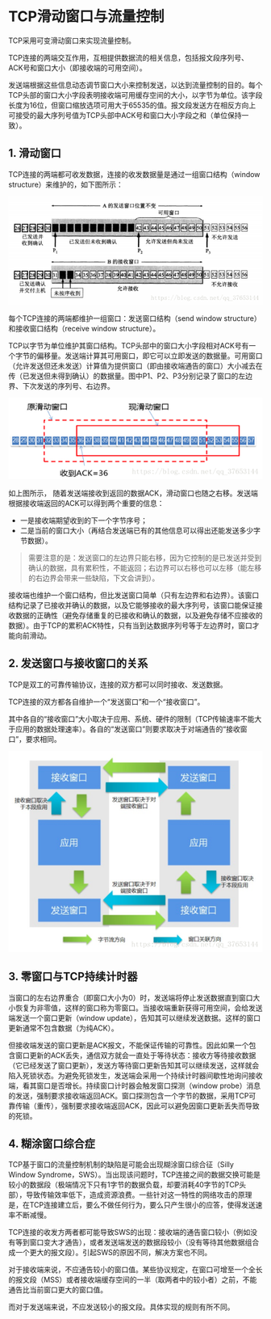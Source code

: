 # TCP滑动窗口与流量控制

TCP采用可变滑动窗口来实现流量控制。

TCP连接的两端交互作用，互相提供数据流的相关信息，包括报文段序列号、ACK号和窗口大小（即接收端的可用空间）。

发送端根据这些信息动态调节窗口大小来控制发送，以达到流量控制的目的。每个TCP头部的窗口大小字段表明接收端可用缓存空间的大小，以字节为单位。该字段长度为16位，但窗口缩放选项可用大于65535的值。报文段发送方在相反方向上可接受的最大序列号值为TCP头部中ACK号和窗口大小字段之和（单位保持一致）。

## 1. 滑动窗口

TCP连接的两端都可收发数据，连接的收发数据量是通过一组窗口结构（window structure）来维护的，如下图所示：

![img](001.png)

每个TCP连接的两端都维护一组窗口：发送窗口结构（send window structure）和接收窗口结构（receive window structure）。

TCP以字节为单位维护其窗口结构。TCP头部中的窗口大小字段相对ACK号有一个字节的偏移量。发送端计算其可用窗口，即它可以立即发送的数据量。可用窗口（允许发送但还未发送）计算值为提供窗口（即由接收端通告的窗口）大小减去在传（已发送但未得到确认）的数据量。图中P1、P2、P3分别记录了窗口的左边界、下次发送的序列号、右边界。

![img](002.png)

如上图所示， 随着发送端接收到返回的数据ACK，滑动窗口也随之右移。发送端根据接收端返回的ACK可以得到两个重要的信息：

- 一是接收端期望收到的下一个字节序号；
- 二是当前的窗口大小（再结合发送端已有的其他信息可以得出还能发送多少字节数据）。

> 需要注意的是：发送窗口的左边界只能右移，因为它控制的是已发送并受到确认的数据，具有累积性，不能返回；右边界可以右移也可以左移（能左移的右边界会带来一些缺陷，下文会讲到）。

接收端也维护一个窗口结构，但比发送窗口简单（只有左边界和右边界）。该窗口结构记录了已接收并确认的数据，以及它能够接收的最大序列号，该窗口能保证接收数据的正确性（避免存储重复的已接收和确认的数据，以及避免存储不应接收的数据）。由于TCP的累积ACK特性，只有当到达数据序列号等于左边界时，窗口才能向前滑动。

## 2. 发送窗口与接收窗口的关系

TCP是双工的可靠传输协议，连接的双方都可以同时接收、发送数据。

TCP连接的双方都各自维护一个“发送窗口”和一个“接收窗口”。

其中各自的“接收窗口”大小取决于应用、系统、硬件的限制（TCP传输速率不能大于应用的数据处理速率）。各自的“发送窗口”则要求取决于对端通告的“接收窗口”，要求相同。

![img](003.png)

## 3. 零窗口与TCP持续计时器

当窗口的左右边界重合（即窗口大小为0）时，发送端将停止发送数据直到窗口大小恢复为非零值，这样的窗口称为零窗口。当接收端重新获得可用空间，会给发送端发送一个窗口更新（window update），告知其可以继续发送数据。这样的窗口更新通常不包含数据（为纯ACK）。

但接收端发送的窗口更新是ACK报文，不能保证传输的可靠性。因此如果一个包含窗口更新的ACK丢失，通信双方就会一直处于等待状态：接收方等待接收数据（它已经发送了窗口更新），发送方等待窗口更新告知其可以继续发送，这样就会陷入死锁状态。为避免死锁发生，发送端会采用一个持续计时器间歇性地询问接收端，看其窗口是否增长。持续窗口计时器会触发窗口探测（window probe）消息的发送，强制要求接收端返回ACK。窗口探测包含一个字节的数据，采用TCP可靠传输（重传），强制要求接收端返回ACK，因此可以避免因窗口更新丢失而导致的死锁。

## 4. 糊涂窗口综合症

TCP基于窗口的流量控制机制的缺陷是可能会出现糊涂窗口综合征（Silly Window Syndrome，SWS）。当出现该问题时，TCP连接之间的数据交换可能是较小的数据段（极端情况下只有1字节的数据负载，却要消耗40字节的TCP头部），导致传输效率低下，造成资源浪费。一些针对这一特性的网络攻击的原理是，在TCP连接建立后，要么不做任何行为，要么只产生很小的应答，使得发送速率不断减慢。

TCP连接的收发方两者都可能导致SWS的出现：接收端的通告窗口较小（例如没有等到窗口变大才通告），或者发送端发送的数据段较小（没有等待其他数据组合成一个更大的报文段）。引起SWS的原因不同，解决方案也不同。

对于接收端来说，不应通告较小的窗口值。某些协议规定，在窗口可增至一个全长的报文段（MSS）或者接收端缓存空间的一半（取两者中的较小者）之前，不能通告比当前窗口更大的窗口值。

而对于发送端来说，不应发送较小的报文段。具体实现的规则有所不同。
